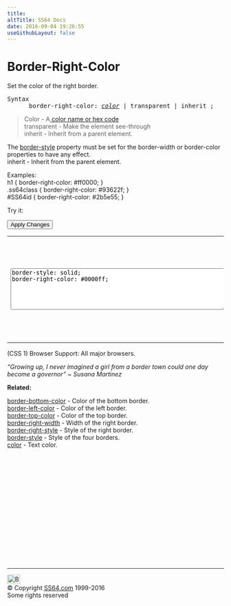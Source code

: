```yaml
---
title:
altTitle: SS64 Docs
date: 2016-09-04 19:26:55
useGithubLayout: false
---
```

<!-- #BeginLibraryItem "/Library/head_css.lbi" --><!-- #EndLibraryItem --><h1>Border-Right-Color</h1>
<p>Set the color of the right border.</p>
<pre>Syntax
      border-right-color: <i><a href="color.html">color</a></i> | transparent | inherit ;</pre>
<blockquote>
<p><span class="code">Color</span> - A<a href="color.html"> color name or hex code</a><br>
<span class="code">transparent</span> - Make the element see-through<br>
<span class="code">inherit</span> - Inherit from a parent element.</p>
</blockquote>
<p>The <span class="code"><a href="border-style.html">border-style</a></span> property must be set for the border-width or border-color properties to have any effect. <br>
<span class="code">inherit</span> - Inherit from the parent element.</p>
<p>Examples:<br>
  <span class="code">h1 { border-right-color: #ff0000; }<br>
    .ss64class { border-right-color: #93622f; }</span><br>
    <span class="code">#SS64id { border-right-color: #2b5e55;  }</span>    <br>
</p>
<p>Try it:</p><input type="button" onclick="ApplyStyle()" value="Apply Changes">
<table>
  <tbody><tr>
    <td><textarea name="tryit" id="trycode" cols="60" rows="6" onfocus="this.style.background='#fff';" onblur="this.style.background='#eee';" tabindex="1">border-style: solid;
border-right-color: #0000ff;
</textarea></td>
    <td><div id="tryresult">This is a sample of text with a CSS border. Each of the 4 borders can be styled separately with CSS.</div></td>
  </tr>
</tbody></table>
<p>(CSS 1) Browser Support:  All major browsers.</p>
<p class="quote"><i>“Growing up, I never imagined a girl from a border town could one day become a governor” ~ Susana Martinez</i></p><p><b>Related:</b></p>
<p><a href="border-bottom-color.html">border-bottom-color</a> - Color of the bottom border.<br>
<a href="border-left-color.html">border-left-color</a> - Color of the left border.  <br>
<a href="border-top-color.html">border-top-color</a> - Color of the top border.<br>
<a href="border-right-width.html">border-right-width</a> - Width of the right border.<br>
<a href="border-right-style.html">border-right-style</a> - Style of the right border.  <br>
<a href="border-style.html">border-style</a> - Style of the four borders.<br>
<a href="color.html">color</a> - Text color.</p><!-- #BeginLibraryItem "/Library/foot_css.lbi" --><p>
<!-- CSS -->
<ins class="adsbygoogle" style="display:inline-block;width:300px;height:250px" data-ad-client="ca-pub-6140977852749469" data-ad-slot="2739097502"></ins>
<script>
(adsbygoogle = window.adsbygoogle || []).push({});
</script></p>
<hr>
<div id="bl" class="footer"><a href="border-right-color.html#"><img src="../images/top.png" width="30" height="22" alt="Back to the Top"></a></div>
<div id="br" class="footer, tagline">© Copyright <a href="http://ss64.com/">SS64.com</a> 1999-2016<br>
Some rights reserved</div><!-- #EndLibraryItem -->

